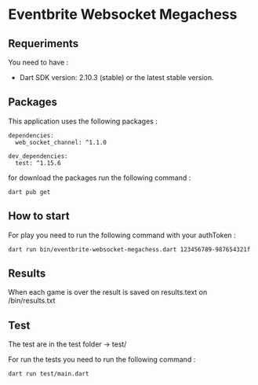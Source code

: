 # Eventbrite Websocket Megachess

## Requeriments 

You need to have :
  - Dart SDK version: 2.10.3 (stable) or the latest stable version.

## Packages

This application uses the following packages : 
```
dependencies:
  web_socket_channel: ^1.1.0

dev_dependencies:
  test: ^1.15.6
```

for download the packages run the following command :
```
dart pub get
```

## How to start

For play you need to run the following command with your authToken :

```
dart run bin/eventbrite-websocket-megachess.dart 123456789-987654321f
```

## Results

When each game is over the result is saved on results.text on /bin/results.txt

## Test

The test are in the test folder -> test/

For run the tests you need to run the following command :

```
dart run test/main.dart
```




